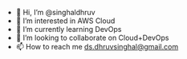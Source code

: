 - 👋 Hi, I’m @singhaldhruv
- 👀 I’m interested in AWS Cloud
- 🌱 I’m currently learning DevOps
- 💞️ I’m looking to collaborate on Cloud+DevOps
- 📫 How to reach me ds.dhruvsinghal@gmail.com

<!---
singhaldhruv/singhaldhruv is a ✨ special ✨ repository because its `README.md` (this file) appears on your GitHub profile.
You can click the Preview link to take a look at your changes.
--->

